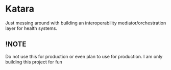 # Katara

Just messing around with building an interoperability mediator/orchestration layer for health systems.

## !NOTE

Do not use this for production or even plan to use for production. I am only building this project for fun
